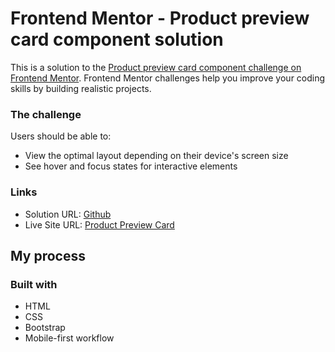 # Frontend Mentor - Product preview card component solution

This is a solution to the [Product preview card component challenge on Frontend Mentor](https://www.frontendmentor.io/challenges/product-preview-card-component-GO7UmttRfa). Frontend Mentor challenges help you improve your coding skills by building realistic projects. 

### The challenge

Users should be able to:

- View the optimal layout depending on their device's screen size
- See hover and focus states for interactive elements

### Links

- Solution URL: [Github](https://github.com/Joewanaaa/FM-product-preview-card)
- Live Site URL: [Product Preview Card](https://fm-product-preview-card.vercel.app/)

## My process

### Built with

- HTML
- CSS
- Bootstrap
- Mobile-first workflow